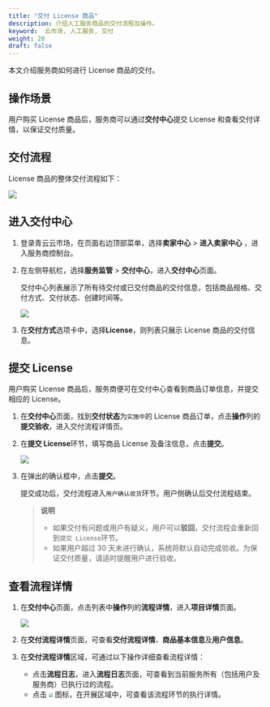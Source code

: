 ```yaml
---
title: "交付 License 商品"
description: 介绍人工服务商品的交付流程及操作。
keyword:  云市场, 人工服务, 交付
weight: 20
draft: false
---
```


本文介绍服务商如何进行 License 商品的交付。

## 操作场景

用户购买 License 商品后，服务商可以通过**交付中心**提交 License 和查看交付详情，以保证交付质量。

## 交付流程

License 商品的整体交付流程如下：

![](/appcenter/market/_images/license_delivery_process.svg)

## 进入交付中心

1. 登录青云云市场，在页面右边顶部菜单，选择**卖家中心** > **进入卖家中心** ，进入服务商控制台。

2. 在左侧导航栏，选择**服务监管** > **交付中心**，进入**交付中心**页面。

   交付中心列表展示了所有待交付或已交付商品的交付信息，包括商品规格、交付方式、交付状态、创建时间等。

   ![](/appcenter/market/_images/delivery_center_list.png)

3. 在**交付方式**选项卡中，选择**License**，则列表只展示 License 商品的交付信息。

## 提交 License

用户购买 License 商品后，服务商便可在交付中心查看到商品订单信息，并提交相应的 License。

1. 在**交付中心**页面，找到**交付状态**为`实施中`的 License 商品订单，点击**操作**列的**提交验收**，进入交付流程详情页。

2. 在**提交 License**环节，填写商品 License 及备注信息，点击**提交**。

   ![](/appcenter/market/_images/license_commit_check.png)

3. 在弹出的确认框中，点击**提交**。

   提交成功后，交付流程进入`用户确认收货`环节。用户侧确认后交付流程结束。

   > **说明**
   >
   > - 如果交付有问题或用户有疑义，用户可以**驳回**，交付流程会重新回到`提交 License`环节。
   > - 如果用户超过 30 天未进行确认，系统将默认自动完成验收。为保证交付质量，请适时提醒用户进行验收。

## 查看流程详情

1. 在**交付中心**页面，点击列表中**操作**列的**流程详情**，进入**项目详情**页面。

   ![](/appcenter/market/_images/license_project_detail.png)

2. 在**交付流程详情**页面，可查看**交付流程详情**、**商品基本信息**及**用户信息**。

3. 在**交付流程详情**区域，可通过以下操作详细查看流程详情：

   - 点击**流程日志**，进入**流程日志**页面，可查看到当前服务所有（包括用户及服务商）已执行过的流程。
   - 点击 <img src="/appcenter/market/_images/chevron_down.png" style="zoom:50%;" /> 图标，在开展区域中，可查看该流程环节的执行详情。
